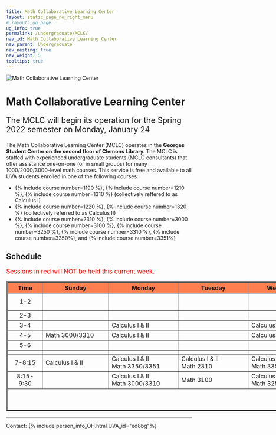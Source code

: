 ```yaml
---
title: Math Collaborative Learning Center
layout: static_page_no_right_menu
# layout: ug_page
ug_info: true
permalink: /undergraduate/MCLC/
nav_id: Math Collaborative Learning Center
nav_parent: Undergraduate
nav_nesting: true
nav_weight: 5
tooltips: true
---
```


<img src="{{site.url}}/undergraduate/MCLC/MCLC_logo.png" style="max-width:70%;max-height:350px;height:auto;width:auto;" alt="Math Collaborative Learning Center">

<h1 class="mb-4">Math Collaborative Learning Center</h1>

<!-- <p style="font-size:150%;color:Red;"> The last day of operation for the Spring 2022 semester is Tuesday, May 3 </p> -->
<p style="font-size:150%;"> The MCLC will begin its operation for the Spring 2022 semester on Monday, January 24 </p>
<!-- <p style="font-size:150%;"> The MCLC is now open for the Spring 2022 semester! </p> -->

The Math Collaborative Learning Center (MCLC) operates in the <b> Georges Student Center on the second floor of Clemons Library. </b> The MCLC is staffed with experienced undergraduate students (MCLC consultants) that offer assistance one-on-one (or in small groups) for many 1000/2000/3000-level math courses. This service is free and available to all UVA students enrolled in one of the following courses: <br>
<ul>
 <li> {% include course number=1190 %}, {% include course number=1210 %}, {% include course number=1310 %} (collectively reffered to as Calculus I) </li>
 <li> {% include course number=1220 %}, {% include course number=1320 %} (collectively referred to as Calculus II) </li>
 <li> {% include course number=2310 %}, {% include course number=3000 %}, {% include course number=3100 %}, {% include course number=3250 %}, {% include course number=3310 %}, {% include course number=3350%}, and {% include course number=3351%} </li>
</ul>

<!-- Due to the ongoing situation with COVID-19 all MCLC sessions for the Spring 2021 semester will be held virtually, via Zoom (links found in the table below). Here are a few things that you should have in mind before joining a session:
<ul>
 <li> In order to join an MCLC session, <b> use a Zoom account that is associated with your UVA credentials. </b> </li>
 <li> Join a session from a quite environment. If you intend to have your web camera on, make sure your surroundings and attire are appropriate.</li>
 <li> Be prepared to share your questions with your consultant. You can share your browser, documents open on your desktop interface (like PDFs), or your entire screen, by clicking the green "Share Screen" button found on Zoom's toolbar. You may also share a document via Zoom's Chat tool, by clicking "File" and uploading your document there. <em> Sharing options may be limited depending on the version of Zoom you are using.</em> Your consultant may offer a different way to share.</li>
 <li> Once you join a session, a consulant will assign you to a (virtual) room for the course for which you need help. This process may take a couple of minutes.</li>
</ul> -->

<!-- <p style="font-size:120%;color:coral;"> If you have joined an MCLC session this semester please take a couple of minutes to complete this 
<a href="https://virginia.az1.qualtrics.com/jfe/form/SV_bC8S4kTWpk700N8">survey</a>. We appreciate your feedback. -->


<h2 class="mb-4 mt-4">Schedule </h2>

<p style="font-size:120%;color:red;"> Sessions in red will NOT be held this current week. </p>

<table cellpadding="6px" border="4px" cellspacing="0" style="border-collapse: collapse; height: 353px; width: 1236px;">
<thead style="background-color: coral; text-align: center;">
<tr style="text-align: center; height: 19px;">
<th style="width: 78.1875px; height: 19px;">Time</th>
<th style="width: 165.359px; height: 19px;">Sunday</th>
<th style="width: 175.375px; height: 19px;">Monday</th>
<th style="width: 177.391px; height: 19px;">Tuesday</th>
<th style="width: 179.391px; height: 19px;">Wednesday</th>
<th style="width: 183.391px; height: 19px;">Thursday</th>
<th style="width: 173.438px; height: 19px;">Friday</th>
</tr>
</thead>
<tbody>
<tr style="height: 19px;">
<td style="width: 78.1875px; height: 19px; text-align: center;">1-2</td>
<td style="width: 165.359px; height: 19px;"> </td>
<td style="width: 175.375px; height: 19px;"> </td>
<td style="width: 177.391px; height: 19px;"> </td>
<td style="width: 179.391px; height: 19px;"> </td>
<td style="width: 183.391px; height: 19px;">Math 1310 Office Hours</td>
<td style="width: 173.438px; height: 19px;"></td>
</tr>
<tr style="height: 19px;">
<td style="width: 78.1875px; height: 10px; text-align: center;">2-3</td>
<td style="width: 165.359px; height: 10px;"> </td>
<td style="width: 175.375px; height: 10px;"> </td>
<td style="width: 177.391px; height: 10px;"> </td>
<td style="width: 179.391px; height: 10px;"> </td>
<td style="width: 183.391px; height: 10px;"> </td>
<td style="width: 173.438px; height: 10px;"> </td>
</tr>
<tr style="height: 19px;">
<td style="width: 78.1875px; height: 19px; text-align: center;">3-4</td>
<td style="width: 165.359px; height: 19px;"> </td>
<td style="width: 175.375px; height: 19px;">Calculus I & II</td> <!-- M -->
<td style="width: 177.391px; height: 19px;"> </td>
<td style="width: 179.391px; height: 19px;">Calculus I & II </td> <!-- W -->
<td style="width: 183.391px; height: 19px;"></td>
<td style="width: 173.438px; height: 19px;"></td>
</tr>
<tr style="height: 19px;">
<td style="width: 78.1875px; height: 19px; text-align: center;">4-5</td>
<td style="width: 165.359px; height: 19px;"> Math 3000/3310 </td>
<td style="width: 175.375px; height: 19px;"> Calculus I & II </td> <!-- M -->
<td style="width: 177.391px; height: 19px;"> </td>
<td style="width: 179.391px; height: 19px;"> Calculus I & II </td> <!-- W -->
<td style="width: 183.391px; height: 19px;"> Calculus I & II </td>
<td style="width: 173.438px; height: 19px;"> </td>
</tr>
<tr style="height: 19px;">
<td style="width: 78.1875px; text-align: center; height: 19px;">5-6</td>
<td style="width: 165.359px; height: 19px;"> </td>
<td style="width: 175.375px; height: 19px;"> </td> <!-- M -->
<td style="width: 177.391px; height: 19px;"> </td>
<td style="width: 179.391px; height: 19px;"> </td> <!-- W -->
<td style="width: 183.391px; height: 19px;"> </td>
<td style="width: 173.438px; height: 19px;"> </td>
</tr>
<tr style="height: 10px;">
<td style="width: 78.1875px; height: 10px;"> </td>
<td style="width: 165.359px; height: 10px;"> </td>
<td style="width: 175.375px; height: 10px;"> </td>
<td style="width: 177.391px; height: 10px;"> </td>
<td style="width: 179.391px; height: 10px;"> </td>
<td style="width: 183.391px; height: 10px;"> </td>
<td style="width: 173.438px; height: 10px;"> </td>
</tr>
<tr style="height: 38px;">
<td style="width: 78.1875px; height: 38px; text-align: center;">7-8:15</td>
<td style="width: 165.359px; height: 38px;"> Calculus I & II </td>
<td style="width: 175.375px; height: 38px;"> Calculus I &amp; II <br />Math 3350/3351 </td> <!-- M -->
<td style="width: 177.391px; height: 38px;"> Calculus I &amp; II <br />Math 2310 </td>
<td style="width: 179.391px; height: 38px;"> Calculus I &amp; II <br />Math 3350/3351 </td> <!-- W -->
<td style="width: 183.391px; height: 38px;"> </td>
<td style="width: 173.438px; height: 38px;"> </td>
</tr>
<tr style="height: 38px;">
<td style="width: 78.1875px; height: 38px; text-align: center;">8:15-9:30</td>
<td style="width: 165.359px; height: 38px;"></td>
<td style="width: 175.375px; height: 38px;">Calculus I &amp; II <br />Math 3000/3310  </td> <!-- M -->
<td style="width: 177.391px; height: 38px;">Math 3100</td>
<td style="width: 179.391px; height: 38px;"> Calculus I & II<br /> Math 3250 </td> <!-- W -->
<td style="width: 183.391px; height: 38px;"></td>
<td style="width: 173.438px; height: 38px;"></td>
</tr>
</tbody>
</table>



---

Contact: {% include person_info_OH.html UVA_id="ed8bg"%}
